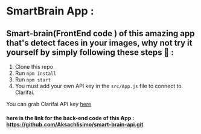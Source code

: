 # SmartBrain App :
## Smart-brain(FrontEnd code ) of this amazing app that's detect faces in your images, why not try it yourself by simply following these steps 🤩 :

1. Clone this repo
2. Run `npm install`
3. Run `npm start`
4. You must add your own API key in the `src/App.js` file to connect to Clarifai.

You can grab Clarifai API key [here](https://www.clarifai.com/)

#### here is the link for the back-end code of this App : https://github.com/Aksachlisimo/smart-brain-api.git


